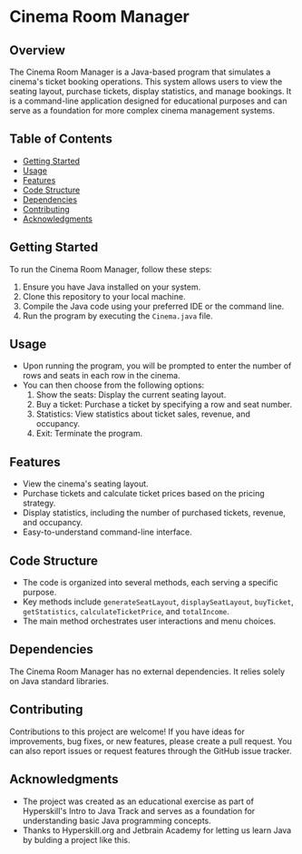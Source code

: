 # Cinema Room Manager

## Overview
The Cinema Room Manager is a Java-based program that simulates a cinema's ticket booking operations. This system allows users to view the seating layout, purchase tickets, display statistics, and manage bookings. It is a command-line application designed for educational purposes and can serve as a foundation for more complex cinema management systems.

## Table of Contents
- [Getting Started](#getting-started)
- [Usage](#usage)
- [Features](#features)
- [Code Structure](#code-structure)
- [Dependencies](#dependencies)
- [Contributing](#contributing)
- [Acknowledgments](#acknowledgments)

## Getting Started
To run the Cinema Room Manager, follow these steps:

1. Ensure you have Java installed on your system.
2. Clone this repository to your local machine.
3. Compile the Java code using your preferred IDE or the command line.
4. Run the program by executing the `Cinema.java` file.

## Usage
- Upon running the program, you will be prompted to enter the number of rows and seats in each row in the cinema.
- You can then choose from the following options:
  1. Show the seats: Display the current seating layout.
  2. Buy a ticket: Purchase a ticket by specifying a row and seat number.
  3. Statistics: View statistics about ticket sales, revenue, and occupancy.
  0. Exit: Terminate the program.

## Features
- View the cinema's seating layout.
- Purchase tickets and calculate ticket prices based on the pricing strategy.
- Display statistics, including the number of purchased tickets, revenue, and occupancy.
- Easy-to-understand command-line interface.

## Code Structure
- The code is organized into several methods, each serving a specific purpose.
- Key methods include `generateSeatLayout`, `displaySeatLayout`, `buyTicket`, `getStatistics`, `calculateTicketPrice`, and `totalIncome`.
- The main method orchestrates user interactions and menu choices.

## Dependencies
The Cinema Room Manager has no external dependencies. It relies solely on Java standard libraries.

## Contributing
Contributions to this project are welcome! If you have ideas for improvements, bug fixes, or new features, please create a pull request. You can also report issues or request features through the GitHub issue tracker.

## Acknowledgments
- The project was created as an educational exercise as part of Hyperskill's Intro to Java Track and serves as a foundation for understanding basic Java programming concepts.
- Thanks to Hyperskill.org and Jetbrain Academy for letting us learn Java by bulding a project like this. 
